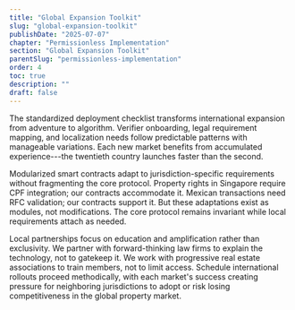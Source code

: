 ```yaml
---
title: "Global Expansion Toolkit"
slug: "global-expansion-toolkit"
publishDate: "2025-07-07"
chapter: "Permissionless Implementation"
section: "Global Expansion Toolkit"
parentSlug: "permissionless-implementation"
order: 4
toc: true
description: ""
draft: false
---
```


The standardized deployment checklist transforms international expansion from adventure to algorithm. Verifier
onboarding, legal requirement mapping, and localization needs follow predictable patterns with manageable variations.
Each new market benefits from accumulated experience---the twentieth country launches faster than the second.

Modularized smart contracts adapt to jurisdiction-specific requirements without fragmenting the core protocol. Property
rights in Singapore require CPF integration; our contracts accommodate it. Mexican transactions need RFC validation; our
contracts support it. But these adaptations exist as modules, not modifications. The core protocol remains invariant
while local requirements attach as needed.

Local partnerships focus on education and amplification rather than exclusivity. We partner with forward-thinking law
firms to explain the technology, not to gatekeep it. We work with progressive real estate associations to train members,
not to limit access. Schedule international rollouts proceed methodically, with each market's success creating pressure
for neighboring jurisdictions to adopt or risk losing competitiveness in the global property market.
